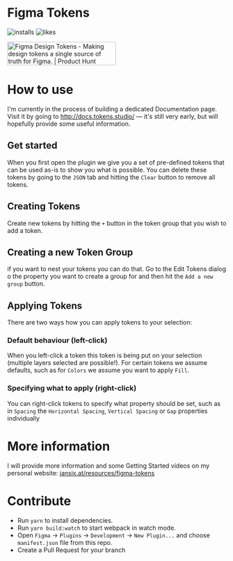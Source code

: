 # Figma Tokens

![installs](https://img.shields.io/endpoint?url=https://yuanqing.github.io/figma-plugins-stats/plugin/843461159747178978/installs.json)
![likes](https://img.shields.io/endpoint?url=https://yuanqing.github.io/figma-plugins-stats/plugin/843461159747178978/likes.json)

<a href="https://www.producthunt.com/posts/figma-design-tokens?utm_source=badge-featured&utm_medium=badge&utm_souce=badge-figma-design-tokens" target="_blank"><img src="https://api.producthunt.com/widgets/embed-image/v1/featured.svg?post_id=217712&theme=light" alt="Figma Design Tokens - Making design tokens a single source of truth for Figma. | Product Hunt" style="width: 250px; height: 54px;" width="250" height="54" /></a>

# How to use

I'm currently in the process of building a dedicated Documentation page. Visit it by going to http://docs.tokens.studio/ — it's still very early, but will hopefully provide some useful information.

## Get started
When you first open the plugin we give you a set of pre-defined tokens that can be used as-is to show you what is possible. You can delete these tokens by going to the `JSON` tab and hitting the `Clear` button to remove all tokens.

## Creating Tokens
Create new tokens by hitting the `+` button in the token group that you wish to add a token.

## Creating a new Token Group
if you want to nest your tokens you can do that. Go to the Edit Tokens dialog o the property you want to create a group for and then hit the `Add a new group` button.

## Applying Tokens
There are two ways how you can apply tokens to your selection:

### Default behaviour (left-click)
When you left-click a token this token is being put on your selection (multiple layers selected are possible!). For certain tokens we assume defaults, such as for `Colors` we assume you want to apply `Fill`.

### Specifying what to apply (right-click)
You can right-click tokens to specify what property should be set, such as in `Spacing` the `Horizontal Spacing`, `Vertical Spacing` or `Gap` properties individually


# More information
I will provide more information and some Getting Started videos on my personal website: [jansix.at/resources/figma-tokens](https://jansix.at/resources/figma-tokens)

# Contribute
* Run `yarn` to install dependencies.
* Run `yarn build:watch` to start webpack in watch mode.
* Open `Figma` -> `Plugins` -> `Development` -> `New Plugin...` and choose `manifest.json` file from this repo.
* Create a Pull Request for your branch
